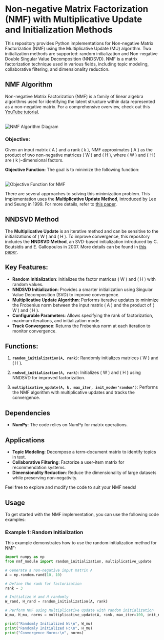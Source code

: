 # Non-negative Matrix Factorization (NMF) with Multiplicative Update and Initialization Methods

This repository provides Python implementations for Non-negative Matrix Factorization (NMF) using the Multiplicative Update (MU) algorithm. Two initialization methods are supported: random initialization and Non-negative Double Singular Value Decomposition (NNDSVD). NMF is a matrix factorization technique used in various fields, including topic modeling, collaborative filtering, and dimensionality reduction.

## NMF Algorithm
Non-negative Matrix Factorization (NMF) is a family of linear algebra algorithms used for identifying the latent structure within data represented as a non-negative matrix. For a comprehensive overview, check out this [YouTube tutorial](https://youtu.be/o4pPTwsd-5M?si=dWtts9M32-VqurcX).

<br>
<img src="notebook_images/nmf.png" alt="NMF Algorithm Diagram">
<br>

### Objective:
Given an input matrix \( A \) and a rank \( k \), NMF approximates \( A \) as the product of two non-negative matrices \( W \) and \( H \), where \( W \) and \( H \) are \( k \)-dimensional factors.

<b>Objective Function:</b> The goal is to minimize the following function:

<br>
<img src="notebook_images/nmf2.png" alt="Objective Function for NMF">
<br>

There are several approaches to solving this minimization problem. This implementation uses the <b>Multiplicative Update Method</b>, introduced by Lee and Seung in 1999. For more details, refer to [this paper](https://www.researchgate.net/publication/2480786_Multiplicative_Updates_for_Nonnegative_Quadratic_Programming_in_Support_Vector_Machines).

## NNDSVD Method
The <b>Multiplicative Update</b> is an iterative method and can be sensitive to the initializations of \( W \) and \( H \). To improve convergence, this repository includes the <b>NNDSVD Method</b>, an SVD-based initialization introduced by C. Boutsidis and E. Gallopoulos in 2007. More details can be found in [this paper](https://www.sciencedirect.com/science/article/abs/pii/S0031320307004359).

## Key Features:
- **Random Initialization**: Initializes the factor matrices \( W \) and \( H \) with random values.
- **NNDSVD Initialization**: Provides a smarter initialization using Singular Value Decomposition (SVD) to improve convergence.
- **Multiplicative Update Algorithm**: Performs iterative updates to minimize the Frobenius norm between the input matrix \( A \) and the product of \( W \) and \( H \).
- **Configurable Parameters**: Allows specifying the rank of factorization, maximum iterations, and initialization mode.
- **Track Convergence**: Returns the Frobenius norm at each iteration to monitor convergence.

## Functions:
1. **`random_initialization(A, rank)`**: 
   Randomly initializes matrices \( W \) and \( H \).
   
2. **`nndsvd_initialization(A, rank)`**: 
   Initializes \( W \) and \( H \) using NNDSVD for improved factorization.

3. **`multiplicative_update(A, k, max_iter, init_mode='random')`**: 
   Performs the NMF algorithm with multiplicative updates and tracks the convergence.


## Dependencies
- **NumPy**: The code relies on NumPy for matrix operations.

## Applications
- **Topic Modeling**: Decompose a term-document matrix to identify topics in text.
- **Collaborative Filtering**: Factorize a user-item matrix for recommendation systems.
- **Dimensionality Reduction**: Reduce the dimensionality of large datasets while preserving non-negativity.

Feel free to explore and modify the code to suit your NMF needs!

## Usage
To get started with the NMF implementation, you can use the following code examples:

### Example 1: Random Initialization
This example demonstrates how to use the random initialization method for NMF:
```python
import numpy as np
from nmf_module import random_initialization, multiplicative_update

# Generate a non-negative input matrix A
A = np.random.rand(10, 10)

# Define the rank for factorization
rank = 3

# Initialize W and H randomly
W_rand, H_rand = random_initialization(A, rank)

# Perform NMF using Multiplicative Update with random initialization
W_mu, H_mu, norms = multiplicative_update(A, rank, max_iter=100, init_mode='random')

print("Randomly Initialized W:\n", W_mu)
print("Randomly Initialized H:\n", H_mu)
print("Convergence Norms:\n", norms)

